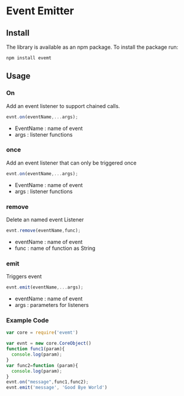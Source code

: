 # Event Emitter

## Install

The library is available as an npm package. To install the package run:

```
npm install evemt
```

## Usage

### On

Add an event listener to support chained calls.

```javascript
evnt.on(eventName,...args);
```
* EventName : name of event
* args : listener functions

### once 

Add an event listener that can only be triggered once

```javascript
evnt.on(eventName,...args);
```
* EventName : name of event
* args : listener functions

### remove

Delete an named event Listener

```javascript
evnt.remove(eventName,func);
```

* eventName : name of event
* func : name of function as String

### emit 

Triggers event

```javascript
evnt.emit(eventName,...args);
```

* eventName : name of event
* args : parameters for listeners

### Example Code

```javascript
var core = require('evemt')

var evnt = new core.CoreObject()
function func1(param){
  console.log(param);
}
var func2=function (param){
  console.log(param);
}
evnt.on("message",func1,func2);
evnt.emit('message', 'Good Bye World')
```
